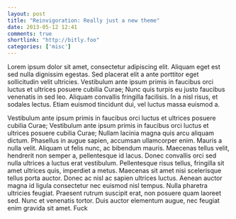 ```yaml
---
layout: post
title: "Reinvigoration: Really just a new theme"
date: 2013-05-12 12:41
comments: true
shortlink: "http://bitly.foo"
categories: ['misc']
---
```


Lorem ipsum dolor sit amet, consectetur adipiscing elit. Aliquam eget est sed nulla dignissim egestas. Sed placerat elit a ante porttitor eget sollicitudin velit ultricies. Vestibulum ante ipsum primis in faucibus orci luctus et ultrices posuere cubilia Curae; Nunc quis turpis eu justo faucibus venenatis in sed leo. Aliquam convallis fringilla facilisis. In a nisl risus, et sodales lectus. Etiam euismod tincidunt dui, vel luctus massa euismod a.

<!--more-->

Vestibulum ante ipsum primis in faucibus orci luctus et ultrices posuere cubilia Curae; Vestibulum ante ipsum primis in faucibus orci luctus et ultrices posuere cubilia Curae; Nullam lacinia magna quis arcu aliquam dictum. Phasellus in augue sapien, accumsan ullamcorper enim. Mauris a nulla velit. Aliquam ut felis nunc, ac bibendum mauris. Maecenas tellus velit, hendrerit non semper a, pellentesque id lacus. Donec convallis orci sed nulla ultrices a luctus erat vestibulum. Pellentesque risus tellus, fringilla sit amet ultrices quis, imperdiet a metus. Maecenas sit amet nisi scelerisque tellus porta auctor. Donec ac nisl ac sapien ultrices luctus. Aenean auctor magna id ligula consectetur nec euismod nisl tempus. Nulla pharetra ultricies feugiat. Praesent rutrum suscipit erat, non posuere quam laoreet sed. Nunc et venenatis tortor. Duis auctor elementum augue, nec feugiat enim gravida sit amet. Fuck
